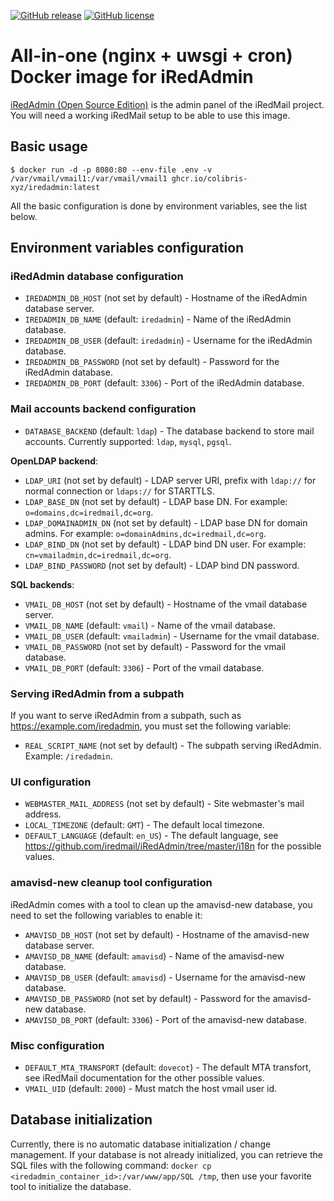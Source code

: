 [![GitHub release](https://img.shields.io/github/v/release/colibris-xyz/iredadmin-docker.svg?style=flat)](https://github.com/colibris-xyz/iredadmin-docker/releases/latest)
[![GitHub license](https://img.shields.io/github/license/colibris-xyz/iredadmin-docker)](https://github.com/colibris-xyz/iredadmin-docker/blob/main/LICENSE)

# All-in-one (nginx + uwsgi + cron) Docker image for iRedAdmin

[iRedAdmin (Open Source Edition)](https://github.com/iredmail/iRedAdmin) is the admin panel of the iRedMail project. You will need a working iRedMail setup to be able to use this image.

## Basic usage

```console
$ docker run -d -p 8080:80 --env-file .env -v /var/vmail/vmail1:/var/vmail/vmail1 ghcr.io/colibris-xyz/iredadmin:latest
```

All the basic configuration is done by environment variables, see the list below.

## Environment variables configuration

### iRedAdmin database configuration
- `IREDADMIN_DB_HOST` (not set by default) -  Hostname of the iRedAdmin database server.
- `IREDADMIN_DB_NAME` (default: `iredadmin`) - Name of the iRedAdmin database.
- `IREDADMIN_DB_USER` (default: `iredadmin`) - Username for the iRedAdmin database.
- `IREDADMIN_DB_PASSWORD`  (not set by default) - Password for the iRedAdmin database.
- `IREDADMIN_DB_PORT` (default: `3306`) - Port of the iRedAdmin database.

### Mail accounts backend configuration
- `DATABASE_BACKEND` (default: `ldap`) - The database backend to store mail accounts. Currently supported: `ldap`, `mysql`, `pgsql`.

__OpenLDAP backend__:
- `LDAP_URI` (not set by default) - LDAP server URI, prefix with `ldap://` for normal connection or `ldaps://` for STARTTLS.
- `LDAP_BASE_DN` (not set by default) - LDAP base DN. For example: `o=domains,dc=iredmail,dc=org`.
- `LDAP_DOMAINADMIN_DN` (not set by default) - LDAP base DN for domain admins. For example: `o=domainAdmins,dc=iredmail,dc=org`.
- `LDAP_BIND_DN` (not set by default) - LDAP bind DN user. For example: `cn=vmailadmin,dc=iredmail,dc=org`.
- `LDAP_BIND_PASSWORD` (not set by default) - LDAP bind DN password.

__SQL backends__:
- `VMAIL_DB_HOST` (not set by default) -  Hostname of the vmail database server.
- `VMAIL_DB_NAME` (default: `vmail`) - Name of the vmail database.
- `VMAIL_DB_USER` (default: `vmailadmin`) - Username for the vmail database.
- `VMAIL_DB_PASSWORD` (not set by default) - Password for the vmail database.
- `VMAIL_DB_PORT` (default: `3306`) - Port of the vmail database.

### Serving iRedAdmin from a subpath
If you want to serve iRedAdmin from a subpath, such as https://example.com/iredadmin, you must set the following variable:
- `REAL_SCRIPT_NAME` (not set by default) - The subpath serving iRedAdmin. Example: `/iredadmin`.

### UI configuration
- `WEBMASTER_MAIL_ADDRESS` (not set by default) -  Site webmaster's mail address.
- `LOCAL_TIMEZONE` (default: `GMT`) - The default local timezone.
- `DEFAULT_LANGUAGE` (default: `en_US`) - The default language, see https://github.com/iredmail/iRedAdmin/tree/master/i18n for the possible values.

### amavisd-new cleanup tool configuration
iRedAdmin comes with a tool to clean up the amavisd-new database, you need to set the following variables to enable it:

- `AMAVISD_DB_HOST` (not set by default) - Hostname of the amavisd-new database server.
- `AMAVISD_DB_NAME` (default: `amavisd`) - Name of the amavisd-new database.
- `AMAVISD_DB_USER` (default: `amavisd`) - Username for the amavisd-new database.
- `AMAVISD_DB_PASSWORD`  (not set by default) - Password for the amavisd-new database.
- `AMAVISD_DB_PORT` (default: `3306`) - Port of the amavisd-new database.

### Misc configuration
- `DEFAULT_MTA_TRANSPORT` (default: `dovecot`) - The default MTA transfort, see iRedMail documentation for the other possible values.
- `VMAIL_UID` (default: `2000`) - Must match the host vmail user id.

## Database initialization

Currently, there is no automatic database initialization / change management. If your database is not already initialized, you can retrieve the SQL files with the following command: `docker cp <iredadmin_container_id>:/var/www/app/SQL /tmp`, then use your favorite tool to initialize the database.
